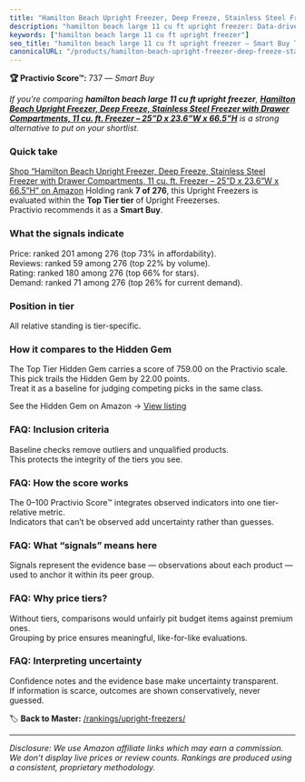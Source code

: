 ```yaml
---
title: "Hamilton Beach Upright Freezer, Deep Freeze, Stainless Steel Freezer with Drawer Compartments, 11 cu. ft. Freezer – 25”D x 23.6”W x 66.5”H"
description: "hamilton beach large 11 cu ft upright freezer: Data-driven within Top Tier ranking using the Practivio Score™. Positioned by quality, value, demand, findabilit…"
keywords: ["hamilton beach large 11 cu ft upright freezer"]
seo_title: "hamilton beach large 11 cu ft upright freezer — Smart Buy Top Tier (2025)"
canonicalURL: "/products/hamilton-beach-upright-freezer-deep-freeze-stainless-steel-freezer-with-drawer-compartments-11-cu-ft-freezer-25d-x-236w-x-665h-B0C1M8HWXK/"
---
```


**🏆 Practivio Score™:** 737 — _Smart Buy_


*If you're comparing **hamilton beach large 11 cu ft upright freezer**, **[Hamilton Beach Upright Freezer, Deep Freeze, Stainless Steel Freezer with Drawer Compartments, 11 cu. ft. Freezer – 25”D x 23.6”W x 66.5”H](https://www.amazon.com/dp/B0C1M8HWXK?tag=practivio-20)** is a strong alternative to put on your shortlist.*
### Quick take
[Shop “Hamilton Beach Upright Freezer, Deep Freeze, Stainless Steel Freezer with Drawer Compartments, 11 cu. ft. Freezer – 25”D x 23.6”W x 66.5”H” on Amazon](https://www.amazon.com/dp/B0C1M8HWXK?tag=practivio-20)
Holding rank **7 of 276**, this Upright Freezers is evaluated within the **Top Tier tier** of Upright Freezerses.  
Practivio recommends it as a **Smart Buy**.

### What the signals indicate
Price: ranked 201 among 276 (top 73% in affordability).  
Reviews: ranked 59 among 276 (top 22% by volume).  
Rating: ranked 180 among 276 (top 66% for stars).  
Demand: ranked 71 among 276 (top 26% for current demand).

### Position in tier
All relative standing is tier-specific.

### How it compares to the Hidden Gem
The Top Tier Hidden Gem carries a score of 759.00 on the Practivio scale.  
This pick trails the Hidden Gem by 22.00 points.  
Treat it as a baseline for judging competing picks in the same class.  

See the Hidden Gem on Amazon → [View listing](https://www.amazon.com/dp/B09LHLZFYZ?tag=practivio-20)

### FAQ: Inclusion criteria
Baseline checks remove outliers and unqualified products.  
This protects the integrity of the tiers you see.

### FAQ: How the score works
The 0–100 Practivio Score™ integrates observed indicators into one tier-relative metric.  
Indicators that can’t be observed add uncertainty rather than guesses.

### FAQ: What “signals” means here
Signals represent the evidence base — observations about each product — used to anchor it within its peer group.

### FAQ: Why price tiers?
Without tiers, comparisons would unfairly pit budget items against premium ones.  
Grouping by price ensures meaningful, like-for-like evaluations.

### FAQ: Interpreting uncertainty
Confidence notes and the evidence base make uncertainty transparent.  
If information is scarce, outcomes are shown conservatively, never guessed.


🏷️ **Back to Master:** [/rankings/upright-freezers/](/rankings/upright-freezers/)

---
_Disclosure: We use Amazon affiliate links which may earn a commission. We don’t display live prices or review counts. Rankings are produced using a consistent, proprietary methodology._

